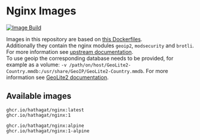 # Nginx Images

[![Image Build](https://github.com/hathagat/nginx/actions/workflows/build.yml/badge.svg)](https://github.com/hathagat/nginx/actions/workflows/build.yml)

Images in this repository are based on [this Dockerfiles](https://github.com/nginxinc/docker-nginx/blob/master/modules).  
Additionally they contain the nginx modules `geoip2`, `modsecurity` and `brotli`. For more information see [upstream documentation](https://github.com/nginxinc/docker-nginx/blob/master/modules).  
To use geoip the corresponding database needs to be provided, for example as a volume: `-v /path/on/host/GeoLite2-Country.mmdb:/usr/share/GeoIP/GeoLite2-Country.mmdb`. For more information see [GeoLite2 documentation](https://dev.maxmind.com/geoip/geolite2-free-geolocation-data).

## Available images

```
ghcr.io/hathagat/nginx:latest
ghcr.io/hathagat/nginx:1

ghcr.io/hathagat/nginx:alpine
ghcr.io/hathagat/nginx:1-alpine
```
